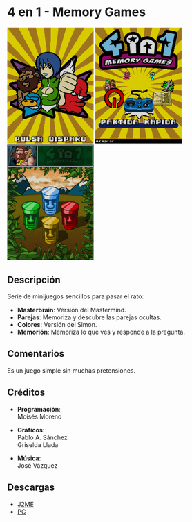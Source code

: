 # 4 en 1 - Memory Games
[<img src="screenshots/CuatroEnUno_title.png" width="200"></img>](screenshots/CuatroEnUno_title.png)
[<img src="screenshots/CuatroEnUno_menu.png" width="200"></img>](screenshots/CuatroEnUno_menu.png)
[<img src="screenshots/CuatroEnUno_game.png" width="200"></img>](screenshots/CuatroEnUno_game.png)

## Descripción
Serie de minijuegos sencillos para pasar el rato:
- **Masterbrain**: Versión del Mastermind.
- **Parejas**: Memoriza y descubre las parejas ocultas.
- **Colores**: Versión del Simón.
- **Memorión**: Memoriza lo que ves y responde a la pregunta.

## Comentarios
Es un juego simple sin muchas pretensiones.

## Créditos
- **Programación**:<br>
Moisés Moreno

- **Gráficos**:<br>
Pablo A. Sánchez<br>
Griselda Llada

- **Música**:<br>
José Vázquez

## Descargas
- [J2ME](jars/j2me/CuatroEnUno_240x320.jar)
- [PC](jars/pc/CuatroEnUno.jar)
